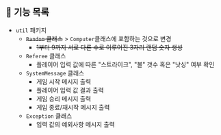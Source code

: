## 📝 기능 목록

* `util` 패키지
  * ~~`Random` 클래스~~ > `Computer`클래스에 포함하는 것으로 변경
    * ~~1부터 9까지 서로 다른 수로 이루어진 3자리 랜덤 숫자 생성~~
  * `Referee` 클래스
    * 플레이어 입력 값에 따른 "스트라이크", "볼" 갯수 혹은 "낫싱" 여부 확인
  * `SystemMessage` 클래스
    * 게임 시작 메시지 출력
    * 플레이어 입력 값 결과 출력
    * 게임 승리 메시지 출력
    * 게임 종료/재시작 메시지 출력
  * `Exception` 클래스
    * 입력 값의 예외사항 메시지 출력